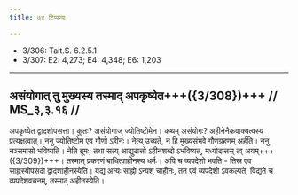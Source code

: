 ```yaml
---
title: ७४ टिप्पण्यः

---
```

- 3/306: Tait.S. 6.2.5.1
- 3/307: E2: 4,273; E4: 4,348; E6: 1,203

____________________________________________


## असंयोगात् तु मुख्यस्य तस्माद् अपकृष्येत+++({3/308})+++ // MS_३,३.१६ //

अपकृष्येत द्वादशोपसत्ता। कुतः? असंयोगाज् ज्योतिष्टोमेन। कथम् असंयोगः? अहीनेनैकवाक्यत्वस्य प्रत्यक्षत्वात्। ननु ज्योतिष्टोम एव गौणो ऽहीनः। नेत्य् उच्यते, न हि मुख्यसंभवे गौणग्रहणम् अर्हति। ननु नञ्समासो भविष्यति। नेति ब्रूमः, तथा सत्य् आद्युदात्तो ऽहीनशब्दो ऽभविष्यत्, मध्योदात्तस् त्व् अयम्+++({3/309})+++। तस्मात् प्रकरणं बाधित्वाहीनस्य धर्मः। अपि च व्यपदेशो भवति - तिस्र एव साह्नस्योपसदो द्वादशाहीनस्येति। यद्य् अन्यः साह्नो ऽन्यश् चाहीनः, तत एवं व्यपदेशो ऽवकल्पते, विद्यते च व्यपदेशवचनम्, तस्माद् अहीनस्येति।
